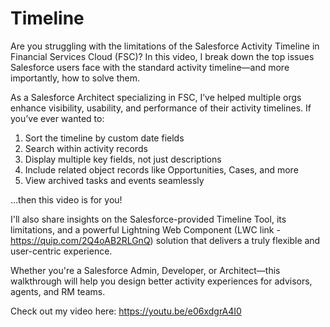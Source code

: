 # Timeline

Are you struggling with the limitations of the Salesforce Activity Timeline in Financial Services Cloud (FSC)? In this video, I break down the top issues Salesforce users face with the standard activity timeline—and more importantly, how to solve them.

As a Salesforce Architect specializing in FSC, I’ve helped multiple orgs enhance visibility, usability, and performance of their activity timelines. If you’ve ever wanted to:

1. Sort the timeline by custom date fields
2. Search within activity records
3. Display multiple key fields, not just descriptions
4. Include related object records like Opportunities, Cases, and more
5. View archived tasks and events seamlessly

…then this video is for you!

I'll also share insights on the Salesforce-provided Timeline Tool, its limitations, and a powerful Lightning Web Component (LWC link - https://quip.com/2Q4oAB2RLGnQ) solution that delivers a truly flexible and user-centric experience.

Whether you're a Salesforce Admin, Developer, or Architect—this walkthrough will help you design better activity experiences for advisors, agents, and RM teams.

Check out my video here: https://youtu.be/e06xdgrA4I0
